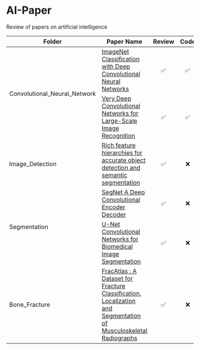 # AI-Paper

Review of papers on artificial intelligence

<table>
  <thead>
    <tr>
      <th>Folder</th>
      <th>Paper Name</th>
      <th>Review</th>
      <th>Code</th>
    </tr>
  </thead>
  <tbody>
    <tr>
      <td rowspan="2">Convolutional_Neural_Network</td>
      <td><a href="https://github.com/Jugahy/AI-Paper/tree/main/Convolutional%20Neural%20Network/ImageNet%20Classification%20with%20Deep%20Convolutional%20Neural%20Networks">ImageNet Classification with Deep Convolutional Neural Networks</a></td>
      <td align="center">✅</td>
      <td align="center">✅</td>
    </tr>
    <tr>
      <td><a href="https://github.com/Jugahy/AI-Paper/tree/main/Convolutional%20Neural%20Network/Very%20Deep%20Convolutional%20Networks%20for%20Large-Scale%20Image%20Recognition">Very Deep Convolutional Networks for Large-Scale Image Recognition</a></td>
      <td align="center">✅</td>
      <td align="center">✅</td>
    </tr>
    <tr>
      <td>Image_Detection</td>
      <td><a href="https://github.com/Jugahy/AI-Paper/tree/main/Image_Detection/Rich%20feature%20hierarchies%20for%20accurate%20object%20detection%20and%20semantic%20segmentation">Rich feature hierarchies for accurate object detection and semantic segmentation</a></td>
      <td align="center">✅</td>
      <td align="center">❌</td>
    </tr>
    <tr>
      <td rowspan="2">Segmentation</td>
      <td><a href="https://github.com/Jugahy/AI-Paper/blob/main/Segmentation/SegNet%20A%20Deep%20Convolutional%20Encoder%20Decoder.pdf">SegNet A Deep Convolutional Encoder Decoder</a></td>
      <td align="center">✅</td>
      <td align="center">❌</td>
    </tr>
    <tr>
      <td><a href="https://github.com/Jugahy/AI-Paper/blob/main/Segmentation/U-Net%20Convolutional%20Networks%20for%20Biomedical%20Image%20Segmentation/(Review)%20U-Net%20Convolutional%20Networks%20for%20Biomedical%20Image%20Segmentation.pdf">U-Net Convolutional Networks for Biomedical Image Segmentation</a></td>
      <td align="center">✅</td>
      <td align="center">❌</td>
    </tr>
    <tr>
      <td>Bone_Fracture</td>
      <td><a href="https://github.com/Jugahy/AI-Paper/tree/main/Bone_Fracture/FracAtlas%20%3A%20A%20Dataset%20for%20Fracture%20Classification%2C%20Localization%20and%20Segmentation%20of%20Musculoskeletal%20Radiographs">FracAtlas : A Dataset for Fracture Classification, Localization and Segmentation of Musculoskeletal Radiographs</a></td>
      <td align="center">✅</td>
      <td align="center">❌</td>
    </tr>
  </tbody>
</table>
